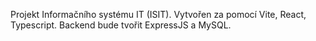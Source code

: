 Projekt Informačního systému IT (ISIT).
Vytvořen za pomocí Vite, React, Typescript.
Backend bude tvořit ExpressJS a MySQL.
